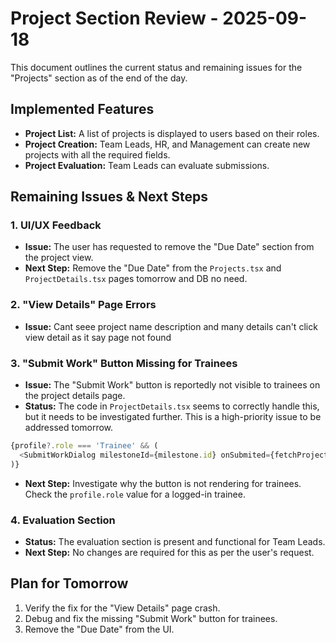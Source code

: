 # Project Section Review - 2025-09-18

This document outlines the current status and remaining issues for the "Projects" section as of the end of the day.

## Implemented Features

*   **Project List:** A list of projects is displayed to users based on their roles.
*   **Project Creation:** Team Leads, HR, and Management can create new projects with all the required fields.
*   **Project Evaluation:** Team Leads can evaluate submissions.

## Remaining Issues & Next Steps
### 1. UI/UX Feedback
*   **Issue:** The user has requested to remove the "Due Date" section from the project view.
*   **Next Step:** Remove the "Due Date" from the `Projects.tsx` and `ProjectDetails.tsx` pages tomorrow and DB no need.

### 2. "View Details" Page Errors
*   **Issue:** Cant seee project name description and many details can't click view detail as it say page not found 

### 3. "Submit Work" Button Missing for Trainees
*   **Issue:** The "Submit Work" button is reportedly not visible to trainees on the project details page.
*   **Status:** The code in `ProjectDetails.tsx` seems to correctly handle this, but it needs to be investigated further. This is a high-priority issue to be addressed tomorrow.
```typescript
{profile?.role === 'Trainee' && (
  <SubmitWorkDialog milestoneId={milestone.id} onSubmited={fetchProjectDetails} />
)}
```
*   **Next Step:** Investigate why the button is not rendering for trainees. Check the `profile.role` value for a logged-in trainee.


### 4. Evaluation Section
*   **Status:** The evaluation section is present and functional for Team Leads.
*   **Next Step:** No changes are required for this as per the user's request.

## Plan for Tomorrow

1.  Verify the fix for the "View Details" page crash.
2.  Debug and fix the missing "Submit Work" button for trainees.
3.  Remove the "Due Date" from the UI.
